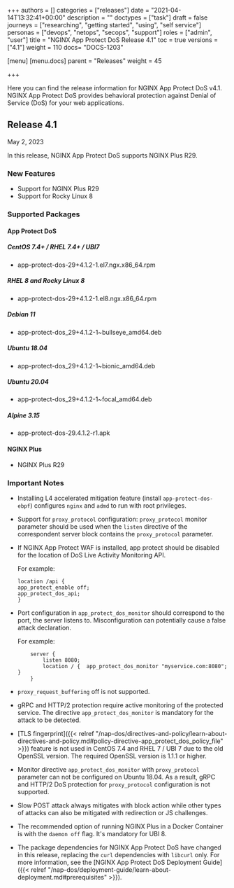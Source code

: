 +++
authors = []
categories = ["releases"]
date = "2021-04-14T13:32:41+00:00"
description = ""
doctypes = ["task"]
draft = false
journeys = ["researching", "getting started", "using", "self service"]
personas = ["devops", "netops", "secops", "support"]
roles = ["admin", "user"]
title = "NGINX App Protect DoS Release 4.1"
toc = true
versions = ["4.1"]
weight = 110
docs= "DOCS-1203"

[menu]
  [menu.docs]
    parent = "Releases"
    weight = 45

+++

Here you can find the release information for NGINX App Protect DoS v4.1. NGINX App Protect DoS provides behavioral protection against Denial of Service (DoS) for your web applications. 

## Release 4.1

May 2, 2023

In this release, NGINX App Protect DoS supports NGINX Plus R29.

### New Features
- Support for NGINX Plus R29
- Support for Rocky Linux 8

### Supported Packages

#### App Protect DoS

##### CentOS 7.4+ / RHEL 7.4+ / UBI7
- app-protect-dos-29+4.1.2-1.el7.ngx.x86_64.rpm

##### RHEL 8 and Rocky Linux 8
- app-protect-dos-29+4.1.2-1.el8.ngx.x86_64.rpm  

##### Debian 11
- app-protect-dos_29+4.1.2-1~bullseye_amd64.deb

##### Ubuntu 18.04
- app-protect-dos_29+4.1.2-1~bionic_amd64.deb

##### Ubuntu 20.04
- app-protect-dos_29+4.1.2-1~focal_amd64.deb

##### Alpine 3.15
- app-protect-dos-29.4.1.2-r1.apk      

#### NGINX Plus
- NGINX Plus R29


### Important Notes

- Installing L4 accelerated mitigation feature (install `app-protect-dos-ebpf`) configures `nginx` and `admd` to run with root privileges.

- Support for `proxy_protocol` configuration: `proxy_protocol` monitor parameter should be used when the `listen` directive of the correspondent server block contains the `proxy_protocol` parameter.

- If NGINX App Protect WAF is installed, app protect should be disabled for the location of DoS Live Activity Monitoring API.

    For example:
    ```shell
    location /api {
    app_protect_enable off;
    app_protect_dos_api;
    }
    ```

- Port configuration in `app_protect_dos_monitor` should correspond to the port, the server listens to. Misconfiguration can potentially cause a false attack declaration.

    For example:
    ```shell
        server {
            listen 8080;
            location / {  app_protect_dos_monitor "myservice.com:8080";  }
        }
    ```

- `proxy_request_buffering` off is not supported.

- gRPC and HTTP/2 protection require active monitoring of the protected service. The directive `app_protect_dos_monitor` is mandatory for the attack to be detected.

- [TLS fingerprint]({{< relref "/nap-dos/directives-and-policy/learn-about-directives-and-policy.md#policy-directive-app_protect_dos_policy_file" >}}) feature is not used in CentOS 7.4 and RHEL 7 / UBI 7 due to the old OpenSSL version. The required OpenSSL version is 1.1.1 or higher.

- Monitor directive `app_protect_dos_monitor` with `proxy_protocol` parameter can not be configured on Ubuntu 18.04. As a result, gRPC and HTTP/2 DoS protection for `proxy_protocol` configuration is not supported.

- Slow POST attack always mitigates with block action while other types of attacks can also be mitigated with redirection or JS challenges.

- The recommended option of running NGINX Plus in a Docker Container is with the `daemon off` flag. It's mandatory for UBI 8.

- The package dependencies for NGINX App Protect DoS have changed in this release, replacing the `curl` dependencies with `libcurl` only. For more information, see the [NGINX App Protect DoS Deployment Guide]({{< relref "/nap-dos/deployment-guide/learn-about-deployment.md#prerequisites" >}}).